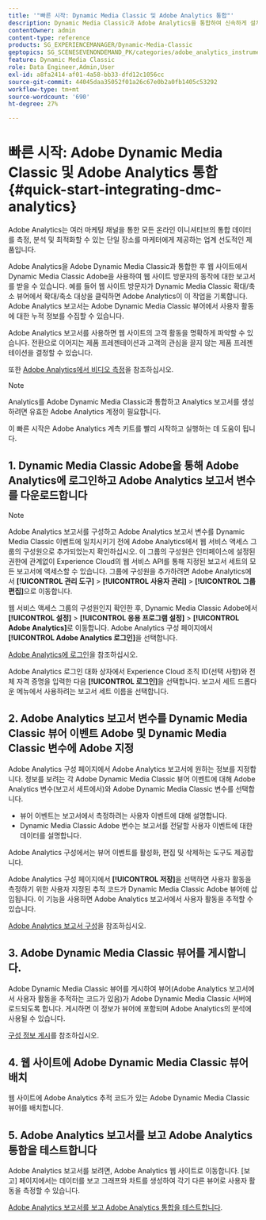 ```yaml
---
title: '"빠른 시작: Dynamic Media Classic 및 Adobe Analytics 통합"'
description: Dynamic Media Classic과 Adobe Analytics을 통합하여 신속하게 설치하고 실행하는 방법에 대한 소개 및 빠른 시작.
contentOwner: admin
content-type: reference
products: SG_EXPERIENCEMANAGER/Dynamic-Media-Classic
geptopics: SG_SCENESEVENONDEMAND_PK/categories/adobe_analytics_instrumentation_kit
feature: Dynamic Media Classic
role: Data Engineer,Admin,User
exl-id: a8fa2414-af01-4a58-bb33-dfd12c1056cc
source-git-commit: 44045daa35052f01a26c67e0b2a0fb1405c53292
workflow-type: tm+mt
source-wordcount: '690'
ht-degree: 27%

---
```


# 빠른 시작: Adobe Dynamic Media Classic 및 Adobe Analytics 통합 {#quick-start-integrating-dmc-analytics}

Adobe Analytics는 여러 마케팅 채널을 통한 모든 온라인 이니셔티브의 통합 데이터를 측정, 분석 및 최적화할 수 있는 단일 장소를 마케터에게 제공하는 업계 선도적인 제품입니다.

Adobe Analytics을 Adobe Dynamic Media Classic과 통합한 후 웹 사이트에서 Dynamic Media Classic Adobe을 사용하여 웹 사이트 방문자의 동작에 대한 보고서를 받을 수 있습니다. 예를 들어 웹 사이트 방문자가 Dynamic Media Classic 확대/축소 뷰어에서 확대/축소 대상을 클릭하면 Adobe Analytics이 이 작업을 기록합니다. Adobe Analytics 보고서는 Adobe Dynamic Media Classic 뷰어에서 사용자 활동에 대한 누적 정보를 수집할 수 있습니다.

Adobe Analytics 보고서를 사용하면 웹 사이트의 고객 활동을 명확하게 파악할 수 있습니다. 전환으로 이어지는 제품 프레젠테이션과 고객의 관심을 끌지 않는 제품 프레젠테이션을 결정할 수 있습니다.

또한 [Adobe Analytics에서 비디오 측정](https://experienceleague.adobe.com/docs/media-analytics/using/media-overview.html)을 참조하십시오.

>[!NOTE]
>
>Analytics를 Adobe Dynamic Media Classic과 통합하고 Analytics 보고서를 생성하려면 유효한 Adobe Analytics 계정이 필요합니다.

이 빠른 시작은 Adobe Analytics 계측 키트를 빨리 시작하고 실행하는 데 도움이 됩니다.

## 1. Dynamic Media Classic Adobe을 통해 Adobe Analytics에 로그인하고 Adobe Analytics 보고서 변수를 다운로드합니다

>[!NOTE]
>
>Adobe Analytics 보고서를 구성하고 Adobe Analytics 보고서 변수를 Dynamic Media Classic 이벤트에 일치시키기 전에 Adobe Analytics에서 웹 서비스 액세스 그룹의 구성원으로 추가되었는지 확인하십시오. 이 그룹의 구성원은 인터페이스에 설정된 권한에 관계없이 Experience Cloud의 웹 서비스 API를 통해 지정된 보고서 세트의 모든 보고서에 액세스할 수 있습니다. 그룹에 구성원을 추가하려면 Adobe Analytics에서 **[!UICONTROL 관리 도구]** > **[!UICONTROL 사용자 관리]** > **[!UICONTROL 그룹 편집]**&#x200B;으로 이동합니다.

웹 서비스 액세스 그룹의 구성원인지 확인한 후, Dynamic Media Classic Adobe에서 **[!UICONTROL 설정]** > **[!UICONTROL 응용 프로그램 설정]** > **[!UICONTROL Adobe Analytics]**&#x200B;로 이동합니다. Adobe Analytics 구성 페이지에서 **[!UICONTROL Adobe Analytics 로그인]**&#x200B;을 선택합니다.

[Adobe Analytics에 로그인](log-analytics.md#log_in_to_adobe_analytics)을 참조하십시오.

Adobe Analytics 로그인 대화 상자에서 Experience Cloud 조직 ID(선택 사항)와 전체 자격 증명을 입력한 다음 **[!UICONTROL 로그인]**&#x200B;을 선택합니다. 보고서 세트 드롭다운 메뉴에서 사용하려는 보고서 세트 이름을 선택합니다.

## 2. Adobe Analytics 보고서 변수를 Dynamic Media Classic 뷰어 이벤트 Adobe 및 Dynamic Media Classic 변수에 Adobe 지정

Adobe Analytics 구성 페이지에서 Adobe Analytics 보고서에 원하는 정보를 지정합니다. 정보를 보려는 각 Adobe Dynamic Media Classic 뷰어 이벤트에 대해 Adobe Analytics 변수(보고서 세트에서)와 Adobe Dynamic Media Classic 변수를 선택합니다.

* 뷰어 이벤트는 보고서에서 측정하려는 사용자 이벤트에 대해 설명합니다.
* Dynamic Media Classic Adobe 변수는 보고서를 전달할 사용자 이벤트에 대한 데이터를 설명합니다.

Adobe Analytics 구성에서는 뷰어 이벤트를 활성화, 편집 및 삭제하는 도구도 제공합니다.

Adobe Analytics 구성 페이지에서 **[!UICONTROL 저장]**&#x200B;을 선택하면 사용자 활동을 측정하기 위한 사용자 지정된 추적 코드가 Dynamic Media Classic Adobe 뷰어에 삽입됩니다. 이 기능을 사용하면 Adobe Analytics 보고서에서 사용자 활동을 추적할 수 있습니다.

[Adobe Analytics 보고서 구성](configuring-analytics-reports.md#configuring_adobe_analytics_reports)을 참조하십시오.

## 3. Adobe Dynamic Media Classic 뷰어를 게시합니다.

Adobe Dynamic Media Classic 뷰어를 게시하여 뷰어(Adobe Analytics 보고서에서 사용자 활동을 추적하는 코드가 있음)가 Adobe Dynamic Media Classic 서버에 로드되도록 합니다. 게시하면 이 정보가 뷰어에 포함되며 Adobe Analytics의 분석에 사용될 수 있습니다.

[구성 정보 게시](publishing-analytics-configuration-information.md#publishing_adobe_analytics_configuration_information)를 참조하십시오.

## 4. 웹 사이트에 Adobe Dynamic Media Classic 뷰어 배치

웹 사이트에 Adobe Analytics 추적 코드가 있는 Adobe Dynamic Media Classic 뷰어를 배치합니다.

## 5. Adobe Analytics 보고서를 보고 Adobe Analytics 통합을 테스트합니다

Adobe Analytics 보고서를 보려면, Adobe Analytics 웹 사이트로 이동합니다. [보고] 페이지에서는 데이터를 보고 그래프와 차트를 생성하여 각기 다른 뷰어로 사용자 활동을 측정할 수 있습니다.

[Adobe Analytics 보고서를 보고 Adobe Analytics 통합을 테스트합니다](testing-integration-viewing-analytics-report.md#testing_the_integration_by_viewing_an_adobe_analytics_report).
